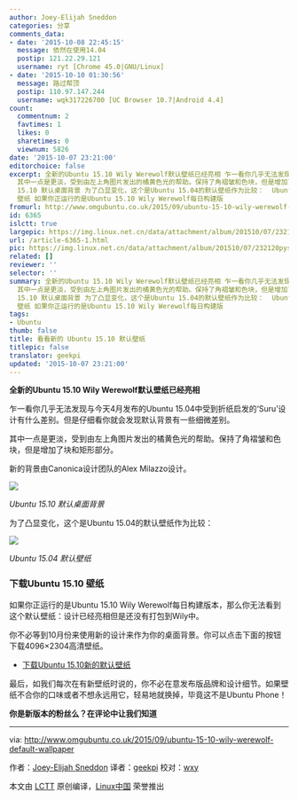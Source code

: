 ```yaml
---
author: Joey-Elijah Sneddon
categories: 分享
comments_data:
- date: '2015-10-08 22:45:15'
  message: 依然在使用14.04
  postip: 121.22.29.121
  username: ryt [Chrome 45.0|GNU/Linux]
- date: '2015-10-10 01:30:56'
  message: 路过帮顶
  postip: 110.97.147.244
  username: wqk317226700 [UC Browser 10.7|Android 4.4]
count:
  commentnum: 2
  favtimes: 1
  likes: 0
  sharetimes: 0
  viewnum: 5826
date: '2015-10-07 23:21:00'
editorchoice: false
excerpt: 全新的Ubuntu 15.10 Wily Werewolf默认壁纸已经亮相 乍一看你几乎无法发现与今天4月发布的Ubuntu 15.04中受到折纸启发的Suru设计有什么差别。但是仔细看你就会发现默认背景有一些细微差别。
  其中一点是更淡，受到由左上角图片发出的橘黄色光的帮助。保持了角褶皱和色块，但是增加了块和矩形部分。 新的背景由Canonica设计团队的Alex Milazzo设计。  Ubuntu
  15.10 默认桌面背景 为了凸显变化，这个是Ubuntu 15.04的默认壁纸作为比较：  Ubuntu 15.04 默认壁纸 下载Ubuntu 15.10
  壁纸 如果你正运行的是Ubuntu 15.10 Wily Werewolf每日构建版
fromurl: http://www.omgubuntu.co.uk/2015/09/ubuntu-15-10-wily-werewolf-default-wallpaper
id: 6365
islctt: true
largepic: https://img.linux.net.cn/data/attachment/album/201510/07/232120pysyjfewgz0sen0y.jpg
url: /article-6365-1.html
pic: https://img.linux.net.cn/data/attachment/album/201510/07/232120pysyjfewgz0sen0y.jpg.thumb.jpg
related: []
reviewer: ''
selector: ''
summary: 全新的Ubuntu 15.10 Wily Werewolf默认壁纸已经亮相 乍一看你几乎无法发现与今天4月发布的Ubuntu 15.04中受到折纸启发的Suru设计有什么差别。但是仔细看你就会发现默认背景有一些细微差别。
  其中一点是更淡，受到由左上角图片发出的橘黄色光的帮助。保持了角褶皱和色块，但是增加了块和矩形部分。 新的背景由Canonica设计团队的Alex Milazzo设计。  Ubuntu
  15.10 默认桌面背景 为了凸显变化，这个是Ubuntu 15.04的默认壁纸作为比较：  Ubuntu 15.04 默认壁纸 下载Ubuntu 15.10
  壁纸 如果你正运行的是Ubuntu 15.10 Wily Werewolf每日构建版
tags:
- Ubuntu
thumb: false
title: 看看新的 Ubuntu 15.10 默认壁纸
titlepic: false
translator: geekpi
updated: '2015-10-07 23:21:00'
---
```


**全新的Ubuntu 15.10 Wily Werewolf默认壁纸已经亮相**


乍一看你几乎无法发现与今天4月发布的Ubuntu 15.04中受到折纸启发的‘Suru’设计有什么差别。但是仔细看你就会发现默认背景有一些细微差别。


其中一点是更淡，受到由左上角图片发出的橘黄色光的帮助。保持了角褶皱和色块，但是增加了块和矩形部分。


新的背景由Canonica设计团队的Alex Milazzo设计。


![](/data/attachment/album/201510/07/232120pysyjfewgz0sen0y.jpg)


*Ubuntu 15.10 默认桌面背景*


为了凸显变化，这个是Ubuntu 15.04的默认壁纸作为比较：


![](/data/attachment/album/201510/07/232058mbtla9tohmhha4tu.jpg)


*Ubuntu 15.04 默认壁纸*


### 下载Ubuntu 15.10 壁纸


如果你正运行的是Ubuntu 15.10 Wily Werewolf每日构建版本，那么你无法看到这个默认壁纸：设计已经亮相但是还没有打包到Wily中。


你不必等到10月份来使用新的设计来作为你的桌面背景。你可以点击下面的按钮下载4096×2304高清壁纸。


* [下载Ubuntu 15.10新的默认壁纸](https://launchpadlibrarian.net/218258177/Wolf_Wallpaper_Desktop_4096x2304_Purple_PNG-24.png)


最后，如我们每次在有新壁纸时说的，你不必在意发布版品牌和设计细节。如果壁纸不合你的口味或者不想永远用它，轻易地就换掉，毕竟这不是Ubuntu Phone！


**你是新版本的粉丝么？在评论中让我们知道**




---


via: <http://www.omgubuntu.co.uk/2015/09/ubuntu-15-10-wily-werewolf-default-wallpaper>


作者：[Joey-Elijah Sneddon](https://plus.google.com/117485690627814051450/?rel=author) 译者：[geekpi](https://github.com/geekpi) 校对：[wxy](https://github.com/wxy)


本文由 [LCTT](https://github.com/LCTT/TranslateProject) 原创编译，[Linux中国](https://linux.cn/) 荣誉推出
